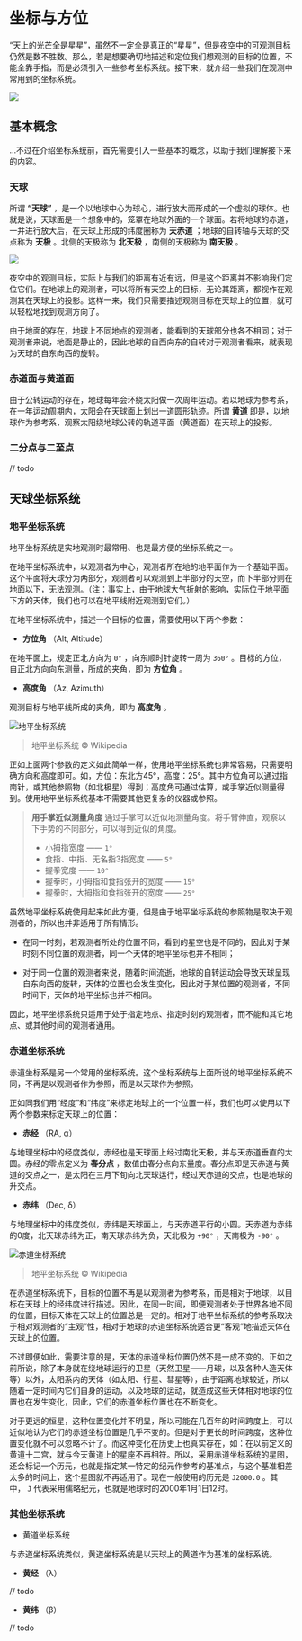 # 坐标与方位

“天上的光芒全是星星”，虽然不一定全是真正的“星星”，但是夜空中的可观测目标仍然是数不胜数。那么，若是想要确切地描述和定位我们想观测的目标的位置，不能全靠手指，而是必须引入一些参考坐标系统。接下来，就介绍一些我们在观测中常用到的坐标系统。

![](https://i.loli.net/2018/09/04/5b8e77cf6cbe1.jpg)

## 基本概念

…不过在介绍坐标系统前，首先需要引入一些基本的概念，以助于我们理解接下来的内容。

### 天球

所谓 __“天球”__ ，是一个以地球中心为球心，进行放大而形成的一个虚拟的球体。也就是说，天球面是一个想象中的，笼罩在地球外面的一个球面。若将地球的赤道，一并进行放大后，在天球上形成的纬度圈称为 __天赤道__ ；地球的自转轴与天球的交点称为 __天极__ 。北侧的天极称为 __北天极__ ，南侧的天极称为 __南天极__ 。

![](https://i.loli.net/2018/09/04/5b8e77cf78ca1.png)

夜空中的观测目标，实际上与我们的距离有近有远，但是这个距离并不影响我们定位它们。在地球上的观测者，可以将所有天空上的目标，无论其距离，都视作在观测其在天球上的投影。这样一来，我们只需要描述观测目标在天球上的位置，就可以轻松地找到观测方向了。

由于地面的存在，地球上不同地点的观测者，能看到的天球部分也各不相同；对于观测者来说，地面是静止的，因此地球的自西向东的自转对于观测者看来，就表现为天球的自东向西的旋转。

### 赤道面与黄道面

由于公转运动的存在，地球每年会环绕太阳做一次周年运动。若以地球为参考系，在一年运动周期内，太阳会在天球面上划出一道圆形轨迹。所谓 __黄道__ 即是，以地球作为参考系，观察太阳绕地球公转的轨道平面（黄道面）在天球上的投影。

### 二分点与二至点

// todo

## 天球坐标系统

### 地平坐标系统

地平坐标系统是实地观测时最常用、也是最方便的坐标系统之一。

在地平坐标系统中，以观测者为中心，观测者所在地的地平面作为一个基础平面。这个平面将天球分为两部分，观测者可以观测到上半部分的天空，而下半部分则在地面以下，无法观测。（注：事实上，由于地球大气折射的影响，实际位于地平面下方的天体，我们也可以在地平线附近观测到它们。）

在地平坐标系统中，描述一个目标的位置，需要使用以下两个参数：

- __方位角__ （Alt, Altitude）

在地平面上，规定正北方向为 `0°` ，向东顺时针旋转一周为 `360°` 。目标的方位，自正北方向向东测量，所成的夹角，即为 __方位角__ 。

- __高度角__ （Az, Azimuth）

观测目标与地平线所成的夹角，即为 __高度角__ 。

![地平坐标系统](https://upload.wikimedia.org/wikipedia/commons/thumb/f/f7/Azimuth-Altitude_schematic.svg/1063px-Azimuth-Altitude_schematic.svg.png)

> 地平坐标系统 © Wikipedia

正如上面两个参数的定义如此简单一样，使用地平坐标系统也非常容易，只需要明确方向和高度即可。如，方位：东北方45°，高度：25°。其中方位角可以通过指南针，或其他参照物（如北极星）得到；高度角可通过估算，或手掌近似测量得到。使用地平坐标系统基本不需要其他更复杂的仪器或参照。

> __用手掌近似测量角度__
> 通过手掌可以近似地测量角度。将手臂伸直，观察以下手势的不同部分，可以得到近似的角度。
> - 小拇指宽度 —— `1°`
> - 食指、中指、无名指3指宽度 —— `5°`
> - 握拳宽度 —— `10°`
> - 握拳时，小拇指和食指张开的宽度 —— `15°`
> - 握拳时，大拇指和食指张开的宽度 —— `25°`

虽然地平坐标系统使用起来如此方便，但是由于地平坐标系统的参照物是取决于观测者的，所以也并非适用于所有情形。

- 在同一时刻，若观测者所处的位置不同，看到的星空也是不同的，因此对于某时刻不同位置的观测者，同一个天体的地平坐标也并不相同；

- 对于同一位置的观测者来说，随着时间流逝，地球的自转运动会导致天球呈现自东向西的旋转，天体的位置也会发生变化，因此对于某位置的观测者，不同时间下，天体的地平坐标也并不相同。

因此，地平坐标系统只适用于处于指定地点、指定时刻的观测者，而不能和其它地点、或其他时间的观测者通用。

### 赤道坐标系统

赤道坐标系是另一个常用的坐标系统。这个坐标系统与上面所说的地平坐标系统不同，不再是以观测者作为参照，而是以天球作为参照。

正如同我们用“经度”和“纬度”来标定地球上的一个位置一样，我们也可以使用以下两个参数来标定天球上的位置：

- __赤经__ （RA, α）

与地理坐标中的经度类似，赤经也是天球面上经过南北天极，并与天赤道垂直的大圆。赤经的零点定义为 __春分点__ ，数值由春分点向东量度。春分点即是天赤道与黄道的交点之一，是太阳在三月下旬向北天球运行，经过天赤道的交点，也是地球的升交点。

- __赤纬__ （Dec, δ）

与地理坐标中的纬度类似，赤纬是天球面上，与天赤道平行的小圆。天赤道为赤纬的0度，北天球赤纬为正，南天球赤纬为负，天北极为 `+90°` ，天南极为 `-90°` 。

![赤道坐标系统](https://upload.wikimedia.org/wikipedia/commons/9/98/Ra_and_dec_on_celestial_sphere.png)

> 地平坐标系统 © Wikipedia

在赤道坐标系统下，目标的位置不再是以观测者为参考系，而是相对于地球，以目标在天球上的经纬度进行描述。因此，在同一时间，即便观测者处于世界各地不同的位置，目标天体在天球上的位置总是一定的。相对于地平坐标系统的参考系取决于相对观测者的“主观”性，相对于地球的赤道坐标系统适合更“客观”地描述天体在天球上的位置。

不过即便如此，需要注意的是，天体的赤道坐标位置仍然不是一成不变的。正如之前所说，除了本身就在绕地球运行的卫星（天然卫星——月球，以及各种人造天体等）以外，太阳系内的天体（如太阳、行星、彗星等），由于距离地球较近，所以随着一定时间内它们自身的运动，以及地球的运动，就造成这些天体相对地球的位置也在发生变化，因此，它们的赤道坐标位置也在不断变化。

对于更远的恒星，这种位置变化并不明显，所以可能在几百年的时间跨度上，可以近似地认为它们的赤道坐标位置是几乎不变的。但是对于更长的时间跨度，这种位置变化就不可以忽略不计了。而这种变化在历史上也真实存在，如：在以前定义的黄道十二宫，就与今天黄道上的星座不再相符。所以，采用赤道坐标系统的星图，还会标记一个历元，也就是指定某一特定的纪元作参考的基准点，与这个基准相差太多的时间上，这个星图就不再适用了。现在一般使用的历元是 `J2000.0` 。其中， `J` 代表采用儒略纪元，也就是地球时的2000年1月1日12时。

### 其他坐标系统

- 黄道坐标系统

与赤道坐标系统类似，黄道坐标系统是以天球上的黄道作为基准的坐标系统。

  - __黄经__ （λ）
  
  // todo

  - __黄纬__ （β）

  // todo

